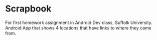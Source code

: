# Scrapbook
For first homework assignment in Android Dev class, Suffolk University. Android App that shows 4 locations that have links to where they came from.
